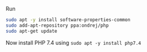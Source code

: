 Run 

```bash
sudo apt -y install software-properties-common
sudo add-apt-repository ppa:ondrej/php
sudo apt-get update
```

Now install PHP 7.4 using `sudo apt -y install php7.4`

